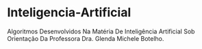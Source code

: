 # Inteligencia-Artificial
Algoritmos Desenvolvidos Na Matéria De Inteligência Artificial Sob Orientação Da Professora Dra. Glenda Michele Botelho.
